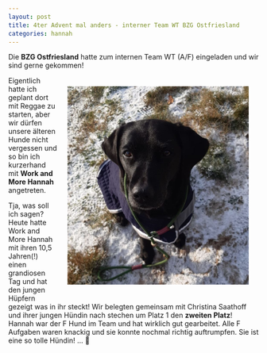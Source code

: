 ```yaml
---
layout: post
title: 4ter Advent mal anders - interner Team WT BZG Ostfriesland
categories: hannah
---
```



Die **BZG Ostfriesland** hatte zum internen Team WT (A/F) eingeladen und wir sind gerne gekommen!

<img src="/assets/hannah-gallery/hannah-schnee-klein.jpg" height="400" style="float:right;margin:20px">

Eigentlich hatte ich geplant dort mit Reggae zu starten, aber wir dürfen unsere älteren Hunde nicht vergessen
und so bin ich kurzerhand mit **Work and More Hannah** angetreten.

Tja, was soll ich sagen? Heute hatte Work and More Hannah mit ihren 10,5 Jahren(!) einen grandiosen Tag und hat den jungen Hüpfern gezeigt was in ihr steckt!
Wir belegten gemeinsam mit Christina Saathoff und ihrer jungen Hündin nach stechen um Platz 1 den **zweiten Platz**!
Hannah war der F Hund im Team und hat wirklich gut gearbeitet. Alle F Aufgaben waren knackig und sie konnte nochmal richtig auftrumpfen. 
Sie ist eine so tolle Hündin! ... 🤗
